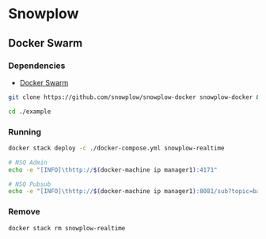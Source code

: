# Snowplow

<!--
https://snowplowanalytics.com/customers/getninjas/
https://github.com/fishtown-analytics/snowplow
https://github.com/mleuthold/snowplow-helm-charts/tree/master/charts
https://github.com/snowplow/snowplow-docker
https://github.com/snowplow-incubator/snowplow-micro
https://github.com/nkt/snowplow-installation
https://github.com/snowplow-incubator/snowplow-google-analytics-plugin
-->

## Docker Swarm

### Dependencies

- [Docker Swarm](/docker-swarm.md#cluster-provision)

```sh
git clone https://github.com/snowplow/snowplow-docker snowplow-docker && cd "$_"

cd ./example
```

### Running

```sh
docker stack deploy -c ./docker-compose.yml snowplow-realtime
```

```sh
# NSQ Admin
echo -e "[INFO]\thttp://$(docker-machine ip manager1):4171"

# NSQ Pubsub
echo -e "[INFO]\thttp://$(docker-machine ip manager1):8081/sub?topic=bad&channel=bad_channel"
```

### Remove

```sh
docker stack rm snowplow-realtime
```
